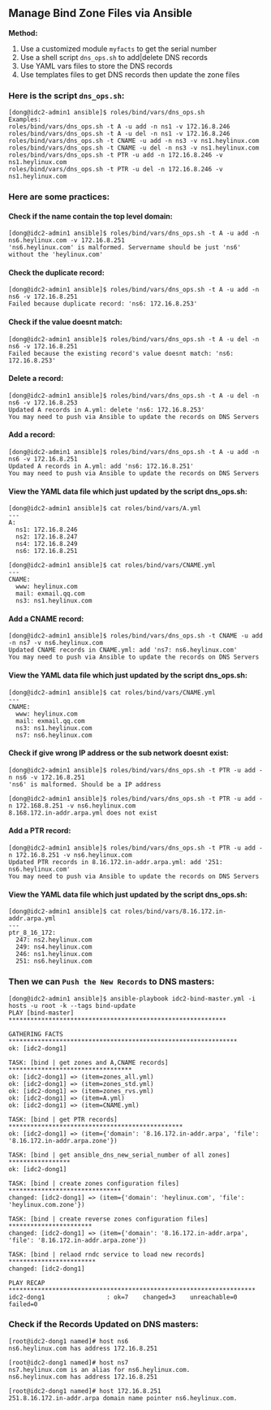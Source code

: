 ## Manage Bind Zone Files via Ansible

**Method:**

1. Use a customized module `myfacts` to get the serial number
2. Use a shell script `dns_ops.sh` to add|delete DNS records
3. Use YAML vars files to store the DNS records
4. Use templates files to get DNS records then update the zone files
 
### Here is the script `dns_ops.sh`:
```
[dong@idc2-admin1 ansible]$ roles/bind/vars/dns_ops.sh
Examples:
roles/bind/vars/dns_ops.sh -t A -u add -n ns1 -v 172.16.8.246
roles/bind/vars/dns_ops.sh -t A -u del -n ns1 -v 172.16.8.246
roles/bind/vars/dns_ops.sh -t CNAME -u add -n ns3 -v ns1.heylinux.com
roles/bind/vars/dns_ops.sh -t CNAME -u del -n ns3 -v ns1.heylinux.com
roles/bind/vars/dns_ops.sh -t PTR -u add -n 172.16.8.246 -v ns1.heylinux.com
roles/bind/vars/dns_ops.sh -t PTR -u del -n 172.16.8.246 -v ns1.heylinux.com
```

### Here are some practices:
#### Check if the name contain the top level domain:
```
[dong@idc2-admin1 ansible]$ roles/bind/vars/dns_ops.sh -t A -u add -n ns6.heylinux.com -v 172.16.8.251
'ns6.heylinux.com' is malformed. Servername should be just 'ns6' without the 'heylinux.com'
```

#### Check the duplicate record:
```
[dong@idc2-admin1 ansible]$ roles/bind/vars/dns_ops.sh -t A -u add -n ns6 -v 172.16.8.251
Failed because duplicate record: 'ns6: 172.16.8.253'
```

#### Check if the value doesnt match:
```
[dong@idc2-admin1 ansible]$ roles/bind/vars/dns_ops.sh -t A -u del -n ns6 -v 172.16.8.251
Failed because the existing record's value doesnt match: 'ns6: 172.16.8.253'
```

#### Delete a record:
```
[dong@idc2-admin1 ansible]$ roles/bind/vars/dns_ops.sh -t A -u del -n ns6 -v 172.16.8.253
Updated A records in A.yml: delete 'ns6: 172.16.8.253'
You may need to push via Ansible to update the records on DNS Servers
```

#### Add a record:
```
[dong@idc2-admin1 ansible]$ roles/bind/vars/dns_ops.sh -t A -u add -n ns6 -v 172.16.8.251
Updated A records in A.yml: add 'ns6: 172.16.8.251'
You may need to push via Ansible to update the records on DNS Servers
```

#### View the YAML data file which just updated by the script dns_ops.sh:
```
[dong@idc2-admin1 ansible]$ cat roles/bind/vars/A.yml
---
A:
  ns1: 172.16.8.246
  ns2: 172.16.8.247
  ns4: 172.16.8.249
  ns6: 172.16.8.251

[dong@idc2-admin1 ansible]$ cat roles/bind/vars/CNAME.yml
---
CNAME:
  www: heylinux.com
  mail: exmail.qq.com
  ns3: ns1.heylinux.com
```

#### Add a CNAME record:
```
[dong@idc2-admin1 ansible]$ roles/bind/vars/dns_ops.sh -t CNAME -u add -n ns7 -v ns6.heylinux.com
Updated CNAME records in CNAME.yml: add 'ns7: ns6.heylinux.com'
You may need to push via Ansible to update the records on DNS Servers
```

#### View the YAML data file which just updated by the script dns_ops.sh:
```
[dong@idc2-admin1 ansible]$ cat roles/bind/vars/CNAME.yml
---
CNAME:
  www: heylinux.com
  mail: exmail.qq.com
  ns3: ns1.heylinux.com
  ns7: ns6.heylinux.com
```

#### Check if give wrong IP address or the sub network doesnt exist:
```
[dong@idc2-admin1 ansible]$ roles/bind/vars/dns_ops.sh -t PTR -u add -n ns6 -v 172.16.8.251
'ns6' is malformed. Should be a IP address

[dong@idc2-admin1 ansible]$ roles/bind/vars/dns_ops.sh -t PTR -u add -n 172.168.8.251 -v ns6.heylinux.com
8.168.172.in-addr.arpa.yml does not exist
```

#### Add a PTR record:
```
[dong@idc2-admin1 ansible]$ roles/bind/vars/dns_ops.sh -t PTR -u add -n 172.16.8.251 -v ns6.heylinux.com
Updated PTR records in 8.16.172.in-addr.arpa.yml: add '251: ns6.heylinux.com'
You may need to push via Ansible to update the records on DNS Servers
```

#### View the YAML data file which just updated by the script dns_ops.sh:
```
[dong@idc2-admin1 ansible]$ cat roles/bind/vars/8.16.172.in-addr.arpa.yml
---
ptr_8_16_172:
  247: ns2.heylinux.com
  249: ns4.heylinux.com
  246: ns1.heylinux.com
  251: ns6.heylinux.com
```

### Then we can `Push the New Records` to DNS masters:
```
[dong@idc2-admin1 ansible]$ ansible-playbook idc2-bind-master.yml -i hosts -u root -k --tags bind-update
PLAY [bind-master] ************************************************************

GATHERING FACTS ***************************************************************
ok: [idc2-dong1]

TASK: [bind | get zones and A,CNAME records] **********************************
ok: [idc2-dong1] => (item=zones_all.yml)
ok: [idc2-dong1] => (item=zones_std.yml)
ok: [idc2-dong1] => (item=zones_rvs.yml)
ok: [idc2-dong1] => (item=A.yml)
ok: [idc2-dong1] => (item=CNAME.yml)

TASK: [bind | get PTR records] ************************************************
ok: [idc2-dong1] => (item={'domain': '8.16.172.in-addr.arpa', 'file': '8.16.172.in-addr.arpa.zone'})

TASK: [bind | get ansible_dns_new_serial_number of all zones] *****************
ok: [idc2-dong1]

TASK: [bind | create zones configuration files] *******************************
changed: [idc2-dong1] => (item={'domain': 'heylinux.com', 'file': 'heylinux.com.zone'})

TASK: [bind | create reverse zones configuration files] ***********************
changed: [idc2-dong1] => (item={'domain': '8.16.172.in-addr.arpa', 'file': '8.16.172.in-addr.arpa.zone'})

TASK: [bind | relaod rndc service to load new records] ************************
changed: [idc2-dong1]

PLAY RECAP ********************************************************************
idc2-dong1                 : ok=7    changed=3    unreachable=0    failed=0
```

### Check if the Records Updated on DNS masters:
```
[root@idc2-dong1 named]# host ns6
ns6.heylinux.com has address 172.16.8.251

[root@idc2-dong1 named]# host ns7
ns7.heylinux.com is an alias for ns6.heylinux.com.
ns6.heylinux.com has address 172.16.8.251

[root@idc2-dong1 named]# host 172.16.8.251
251.8.16.172.in-addr.arpa domain name pointer ns6.heylinux.com.
```
